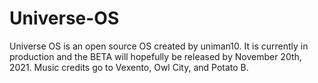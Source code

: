 # Universe-OS
<p>Universe OS is an open source OS created by uniman10. It is currently in production and the BETA will hopefully be released by November 20th, 2021. Music credits go to Vexento, Owl City, and Potato B.
